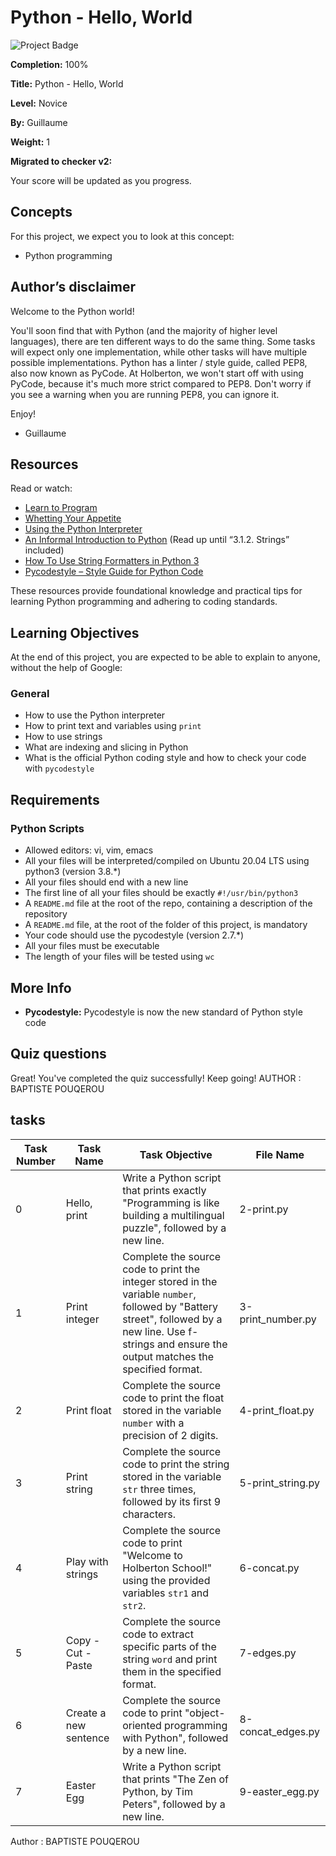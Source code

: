 # Python - Hello, World

![Project Badge](badge-url)

**Completion:** 100%

**Title:** Python - Hello, World

**Level:** Novice

**By:** Guillaume

**Weight:** 1

**Migrated to checker v2:** 

Your score will be updated as you progress.

## Concepts

For this project, we expect you to look at this concept:

- Python programming

## Author’s disclaimer

Welcome to the Python world!

You'll soon find that with Python (and the majority of higher level languages), there are ten different ways to do the same thing. Some tasks will expect only one implementation, while other tasks will have multiple possible implementations.
Python has a linter / style guide, called PEP8, also now known as PyCode. At Holberton, we won't start off with using PyCode, because it's much more strict compared to PEP8. Don't worry if you see a warning when you are running PEP8, you can ignore it.

Enjoy!

- Guillaume

## Resources

Read or watch:

- [Learn to Program](https://example.com)
- [Whetting Your Appetite](https://example.com)
- [Using the Python Interpreter](https://example.com)
- [An Informal Introduction to Python](https://example.com) (Read up until “3.1.2. Strings” included)
- [How To Use String Formatters in Python 3](https://example.com)
- [Pycodestyle – Style Guide for Python Code](https://example.com)

These resources provide foundational knowledge and practical tips for learning Python programming and adhering to coding standards.

## Learning Objectives

At the end of this project, you are expected to be able to explain to anyone, without the help of Google:

### General

- How to use the Python interpreter
- How to print text and variables using `print`
- How to use strings
- What are indexing and slicing in Python
- What is the official Python coding style and how to check your code with `pycodestyle`

## Requirements

### Python Scripts

- Allowed editors: vi, vim, emacs
- All your files will be interpreted/compiled on Ubuntu 20.04 LTS using python3 (version 3.8.*)
- All your files should end with a new line
- The first line of all your files should be exactly `#!/usr/bin/python3`
- A `README.md` file at the root of the repo, containing a description of the repository
- A `README.md` file, at the root of the folder of this project, is mandatory
- Your code should use the pycodestyle (version 2.7.*)
- All your files must be executable
- The length of your files will be tested using `wc`

## More Info

- **Pycodestyle:** Pycodestyle is now the new standard of Python style code

## Quiz questions

Great! You've completed the quiz successfully! Keep going!
AUTHOR : BAPTISTE POUQEROU

## tasks 

| Task Number | Task Name                   | Task Objective                                                                                                          | File Name              |
|-------------|-----------------------------|-------------------------------------------------------------------------------------------------------------------------|------------------------|
| 0           | Hello, print                | Write a Python script that prints exactly "Programming is like building a multilingual puzzle", followed by a new line.  | 2-print.py             |
| 1           | Print integer               | Complete the source code to print the integer stored in the variable `number`, followed by "Battery street", followed by a new line. Use f-strings and ensure the output matches the specified format. | 3-print_number.py      |
| 2           | Print float                 | Complete the source code to print the float stored in the variable `number` with a precision of 2 digits.               | 4-print_float.py       |
| 3           | Print string                | Complete the source code to print the string stored in the variable `str` three times, followed by its first 9 characters. | 5-print_string.py      |
| 4           | Play with strings           | Complete the source code to print "Welcome to Holberton School!" using the provided variables `str1` and `str2`.         | 6-concat.py            |
| 5           | Copy - Cut - Paste          | Complete the source code to extract specific parts of the string `word` and print them in the specified format.           | 7-edges.py             |
| 6           | Create a new sentence       | Complete the source code to print "object-oriented programming with Python", followed by a new line.                     | 8-concat_edges.py      |
| 7           | Easter Egg                  | Write a Python script that prints "The Zen of Python, by Tim Peters", followed by a new line.                             | 9-easter_egg.py        |

Author : BAPTISTE POUQEROU